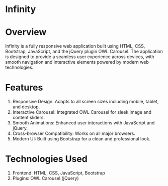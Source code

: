 # Infinity
# Overview
Infinity is a fully responsive web application built using HTML, CSS, Bootstrap, JavaScript, and the jQuery plugin OWL Carousel. The application is designed to provide a seamless user experience across devices, with smooth navigation and interactive elements powered by modern web technologies.

# Features
1. Responsive Design: Adapts to all screen sizes including mobile, tablet, and desktop.
2. Interactive Carousel: Integrated OWL Carousel for sleek image and content sliders.
3. Smooth Animations: Enhanced user interactions with JavaScript and jQuery.
4. Cross-browser Compatibility: Works on all major browsers.
5. Modern UI: Built using Bootstrap for a clean and professional look.

# Technologies Used
1. Frontend: HTML, CSS, JavaScript, Bootstrap
2. Plugins: OWL Carousel (jQuery)




